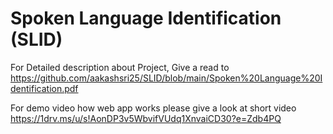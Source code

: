# Spoken Language Identification (SLID)

For Detailed description about Project, Give a read to  https://github.com/aakashsri25/SLID/blob/main/Spoken%20Language%20Identification.pdf

For demo video how web app works please give a look at short video https://1drv.ms/u/s!AonDP3v5WbvifVUdq1XnvaiCD30?e=Zdb4PQ
